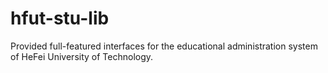 # hfut-stu-lib
Provided full-featured interfaces for the educational administration system of HeFei University of Technology.
